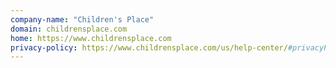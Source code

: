 ```yaml
---
company-name: "Children's Place"
domain: childrensplace.com
home: https://www.childrensplace.com
privacy-policy: https://www.childrensplace.com/us/help-center/#privacyPolicySectionli
---
```




